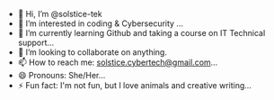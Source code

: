 - 👋 Hi, I’m @solstice-tek
- 👀 I’m interested in coding & Cybersecurity ...
- 🌱 I’m currently learning Github and taking a course on IT Technical support...
- 💞️ I’m looking to collaborate on anything.
- 📫 How to reach me: solstice.cybertech@gmail.com...
- 😄 Pronouns: She/Her...
- ⚡ Fun fact: I'm not fun, but I love animals and creative writing...

<!---
solstice-tek/solstice-tek is a ✨ special ✨ repository because its `README.md` (this file) appears on your GitHub profile.
You can click the Preview link to take a look at your changes.
--->
